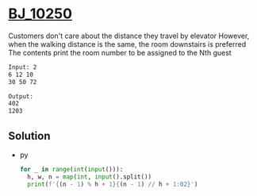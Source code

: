 # [BJ_10250](https://acmicpc.net/problem/10250)

Customers don't care about the distance they travel by elevator
However, when the walking distance is the same, the room downstairs is preferred
The contents print the room number to be assigned to the Nth guest

```txt
Input: 2
6 12 10
30 50 72

Output:
402
1203
```

## Solution

* py

  ```py
  for _ in range(int(input())):
    h, w, n = map(int, input().split())
    print(f'{(n - 1) % h + 1}{(n - 1) // h + 1:02}')
  ```
